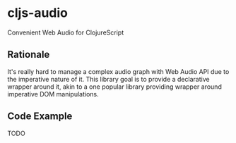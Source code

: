 # cljs-audio
Convenient Web Audio for ClojureScript 
## Rationale
It's really hard to manage a complex audio graph with Web Audio API due to the imperative nature of it.
This library goal is to provide a declarative wrapper around it, akin to a one popular library providing wrapper around imperative DOM manipulations.

## Code Example
TODO
